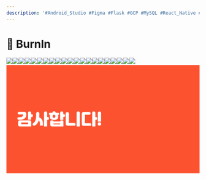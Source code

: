 ```yaml
---
description: '#Android_Studio #Figma #Flask #GCP #MySQL #React_Native #SQL'
---
```


# 👟 BurnIn

![](<../../../../.gitbook/assets/BurnIN최종발표 01 (1).png>)![](<../../../../.gitbook/assets/BurnIN최종발표 02 (1).png>)![](<../../../../.gitbook/assets/BurnIN최종발표 03.png>)![](<../../../../.gitbook/assets/BurnIN최종발표 04.png>)![](<../../../../.gitbook/assets/BurnIN최종발표 05.png>)![](<../../../../.gitbook/assets/BurnIN최종발표 06.png>)![](<../../../../.gitbook/assets/BurnIN최종발표 07.png>)![](<../../../../.gitbook/assets/BurnIN최종발표 08.png>)![](<../../../../.gitbook/assets/BurnIN최종발표 09.png>)![](<../../../../.gitbook/assets/BurnIN최종발표 10.png>)![](<../../../../.gitbook/assets/BurnIN최종발표 11.png>)![](<../../../../.gitbook/assets/BurnIN최종발표 12.png>)![](<../../../../.gitbook/assets/BurnIN최종발표 13.png>)![](<../../../../.gitbook/assets/BurnIN최종발표 14.png>)![](<../../../../.gitbook/assets/BurnIN최종발표 15.png>)![](<../../../../.gitbook/assets/BurnIN최종발표 16.png>)![](<../../../../.gitbook/assets/BurnIN최종발표 17.png>)![](<../../../../.gitbook/assets/BurnIN최종발표 18.png>)![](<../../../../.gitbook/assets/BurnIN최종발표 19.png>)![](<../../../../.gitbook/assets/BurnIN최종발표 20.png>)![](<../../../../.gitbook/assets/BurnIN최종발표 21.png>)![](<../../../../.gitbook/assets/image (6).png>)
